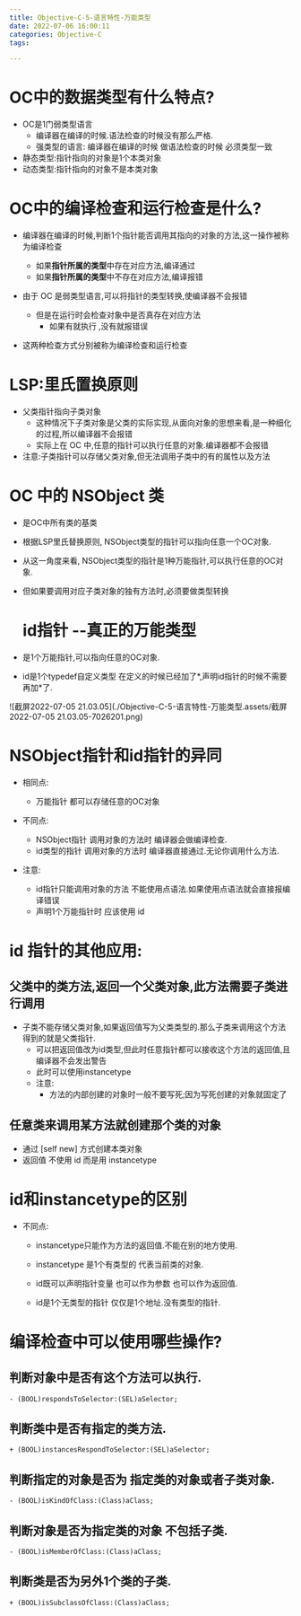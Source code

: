 ```yaml
---
title: Objective-C-5-语言特性-万能类型
date: 2022-07-06 16:00:11
categories: Objective-C
tags:

---
```


 # OC中的数据类型有什么特点?

- OC是1门弱类型语言
  - 编译器在编译的时候.语法检查的时候没有那么严格.
  - 强类型的语言: 编译器在编译的时候 做语法检查的时候 必须类型一致
- 静态类型:指针指向的对象是1个本类对象
- 动态类型:指针指向的对象不是本类对象

# OC中的编译检查和运行检查是什么?

- 编译器在编译的时候,判断1个指针能否调用其指向的对象的方法,这一操作被称为编译检查
  - 如果**指针所属的类型**中存在对应方法,编译通过
  - 如果**指针所属的类型**中不存在对应方法,编译报错

- 由于 OC 是弱类型语言,可以将指针的类型转换,使编译器不会报错
  - 但是在运行时会检查对象中是否真存在对应方法
    - 如果有就执行 ,没有就报错误
- 这两种检查方式分别被称为编译检查和运行检查

 #  LSP:里氏置换原则

- 父类指针指向子类对象
  - 这种情况下子类对象是父类的实际实现,从面向对象的思想来看,是一种细化的过程,所以编译器不会报错
  - 实际上在 OC 中,任意的指针可以执行任意的对象.编译器都不会报错
- 注意:子类指针可以存储父类对象,但无法调用子类中的有的属性以及方法

# OC 中的 NSObject 类

- 是OC中所有类的基类
- 根据LSP里氏替换原则, NSObject类型的指针可以指向任意一个OC对象.
- 从这一角度来看, NSObject类型的指针是1种万能指针,可以执行任意的OC对象.

- 但如果要调用对应子类对象的独有方法时,必须要做类型转换

  # id指针 --真正的万能类型

- 是1个万能指针,可以指向任意的OC对象.

- id是1个typedef自定义类型 在定义的时候已经加了\*,声明id指针的时候不需要再加*了.

![截屏2022-07-05 21.03.05](./Objective-C-5-语言特性-万能类型.assets/截屏2022-07-05 21.03.05-7026201.png)

# NSObject指针和id指针的异同

- 相同点: 
  - 万能指针 都可以存储任意的OC对象
- 不同点: 
  - NSObject指针 调用对象的方法时 编译器会做编译检查.
  - id类型的指针 调用对象的方法时 编译器直接通过.无论你调用什么方法.

- 注意:
  -  id指针只能调用对象的方法 不能使用点语法.如果使用点语法就会直接报编译错误
  - 声明1个万能指针时 应该使用 id

# id 指针的其他应用:

## 父类中的类方法,返回一个父类对象,此方法需要子类进行调用

- 子类不能存储父类对象,如果返回值写为父类类型的.那么子类来调用这个方法得到的就是父类指针.
  - 可以把返回值改为id类型,但此时任意指针都可以接收这个方法的返回值,且编译器不会发出警告
  - 此时可以使用instancetype
  - 注意:
    - 方法的内部创建的对象时一般不要写死;因为写死创建的对象就固定了

## 任意类来调用某方法就创建那个类的对象

- 通过 [self new] 方式创建本类对象
- 返回值 不使用 id 而是用 instancetype 

 

# id和instancetype的区别

- 不同点:

  - instancetype只能作为方法的返回值.不能在别的地方使用.
  - instancetype 是1个有类型的 代表当前类的对象.

  - id既可以声明指针变量 也可以作为参数 也可以作为返回值.

  - id是1个无类型的指针 仅仅是1个地址.没有类型的指针.

 

# 编译检查中可以使用哪些操作?

## 判断对象中是否有这个方法可以执行.

~~~
- (BOOL)respondsToSelector:(SEL)aSelector;
~~~

## 判断类中是否有指定的类方法.

   ~~~
   + (BOOL)instancesRespondToSelector:(SEL)aSelector;
   ~~~

## 判断指定的对象是否为 指定类的对象或者子类对象.

  ~~~
  - (BOOL)isKindOfClass:(Class)aClass;
  ~~~

## 判断对象是否为指定类的对象 不包括子类.

  ~~~
  - (BOOL)isMemberOfClass:(Class)aClass;
  ~~~

## 判断类是否为另外1个类的子类.

~~~
+ (BOOL)isSubclassOfClass:(Class)aClass;
~~~

​    

 

 